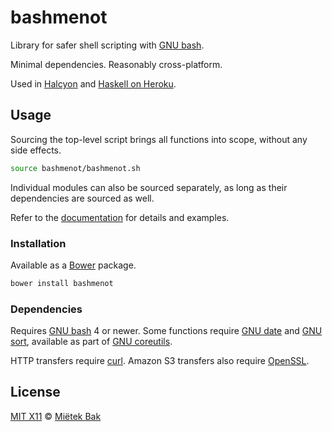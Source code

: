 bashmenot
=========

Library for safer shell scripting with [GNU bash](http://gnu.org/software/bash/).

Minimal dependencies.  Reasonably cross-platform.

Used in [Halcyon](https://github.com/mietek/halcyon/) and [Haskell on Heroku](https://github.com/mietek/haskell-on-heroku/).


Usage
-----

Sourcing the top-level script brings all functions into scope, without any side effects.

```sh
source bashmenot/bashmenot.sh
```

Individual modules can also be sourced separately, as long as their dependencies are sourced as well.

Refer to the [documentation](http://halcyon.sh/docs/library-reference/) for details and examples.


### Installation

Available as a [Bower](http://bower.io/) package.

```sh
bower install bashmenot
```


### Dependencies

Requires [GNU bash](http://gnu.org/software/bash/) 4 or newer.  Some functions require [GNU date](https://www.gnu.org/software/coreutils/manual/html_node/date-invocation.html) and [GNU sort](https://www.gnu.org/software/coreutils/manual/html_node/sort-invocation.html), available as part of [GNU coreutils](https://www.gnu.org/software/coreutils/).

HTTP transfers require [curl](http://curl.haxx.se/).  Amazon S3 transfers also require [OpenSSL](https://www.openssl.org/).


License
-------

[MIT X11](https://github.com/mietek/license/blob/master/LICENSE.md) © [Miëtek Bak](http://mietek.io/)
